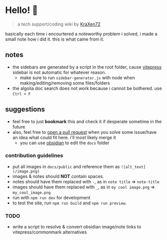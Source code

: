 # Hello! 👋
> a tech support/coding wiki by [KraXen72](https://github.com/KraXen72)
  
basically each time i encourtered a noteworthy problem i solved, i made a small note how i did it. this is what came from it.  
## notes
- the sidebars are generated by a script in the root folder, cause [vitepress](https://github.com/vuejs/vitepress) sidebar is not automatic for whatever reason.
  - make sure to run `sidebar-generator.js` with node when making/editing/removing some files/folders
- the algolia doc search does not work because i cannot be bothered. use `Ctrl + F`
  
## suggestions
- feel free to just **bookmark** this and check it if desperate sometime in the future
- also, feel free to [open a pull request](https://github.com/KraXen72/tech-support-wiki/pulls) when you solve some issue/have an idea what could fit here. i'll most likely merge it
	- you can use [obsidian](https://obsidian.md) to edit the `docs` folder
  
### contribution guidelines
- put all images in `docs/public` and reference them as `![alt_text](/image.png)`
- images & notes should **NOT** contain spaces.
- notes should have them replaced with `-`, as in `note title` => `note-title`
- images should have them replaced with `_`, as in `my cool image.png` => `my_cool_image.png`
- run with `npm run dev` for development
- to test the site, run `npm run build` and `npm run preview`.
  
### TODO
- write a script to resolve & convert obsidian image/note links to vitepress/commonmark alternatives